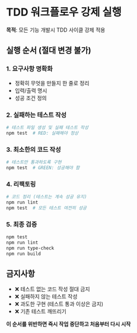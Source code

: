 # TDD 워크플로우 강제 실행

**목적**: 모든 기능 개발시 TDD 사이클 강제 적용

## 실행 순서 (절대 변경 불가)

### 1. 요구사항 명확화
- 정확히 무엇을 만들지 한 줄로 정리
- 입력/출력 명시
- 성공 조건 정의

### 2. 실패하는 테스트 작성
```bash
# 테스트 파일 생성 및 실패 테스트 작성
npm test  # RED: 실패해야 정상
```

### 3. 최소한의 코드 작성
```bash
# 테스트만 통과하도록 구현
npm test  # GREEN: 성공해야 함
```

### 4. 리팩토링
```bash
# 코드 정리 (테스트는 계속 성공 유지)
npm run lint
npm test  # 모든 테스트 여전히 성공
```

### 5. 최종 검증
```bash
npm test
npm run lint
npm run type-check
npm run build
```

## 금지사항
- ❌ 테스트 없는 코드 작성 절대 금지
- ❌ 실패하지 않는 테스트 작성
- ❌ 과도한 구현 (테스트 통과 이상은 금지)
- ❌ 기존 테스트 깨뜨리기

**이 순서를 위반하면 즉시 작업 중단하고 처음부터 다시 시작**